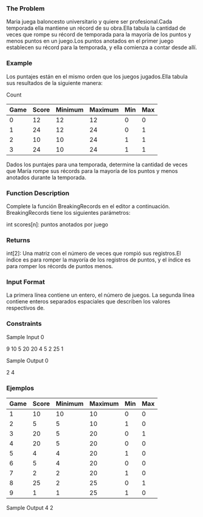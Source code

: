 ### The Problem

Maria juega baloncesto universitario y quiere ser profesional.Cada temporada ella mantiene un récord de su obra.Ella tabula la cantidad de veces que rompe su récord de temporada para la mayoría de los puntos y menos puntos en un juego.Los puntos anotados en el primer juego establecen su récord para la temporada, y ella comienza a contar desde allí.

### Example

Los puntajes están en el mismo orden que los juegos jugados.Ella tabula sus resultados de la siguiente manera:

Count

| Game | Score | Minimum | Maximum | Min | Max |
| ---- | ----- | ------- | ------- | --- | --- |
| 0    | 12    | 12      | 12      | 0   | 0   |
| 1    | 24    | 12      | 24      | 0   | 1   |
| 2    | 10    | 10      | 24      | 1   | 1   |
| 3    | 24    | 10      | 24      | 1   | 1   |

Dados los puntajes para una temporada, determine la cantidad de veces que María rompe sus récords para la mayoría de los puntos y menos anotados durante la temporada.

### Function Description

Complete la función BreakingRecords en el editor a continuación.
BreakingRecords tiene los siguientes parámetros:

int scores[n]: puntos anotados por juego

### Returns

int[2]: Una matriz con el número de veces que rompió sus registros.El índice es para romper la mayoría de los registros de puntos, y el índice es para romper los récords de puntos menos.

### Input Format

La primera línea contiene un entero, el número de juegos.
La segunda línea contiene enteros separados espaciales que describen los valores respectivos de.

### Constraints

Sample Input 0

9
10 5 20 20 4 5 2 25 1

Sample Output 0

2 4

### Ejemplos

| Game | Score | Minimum | Maximum | Min | Max |
| ---- | ----- | ------- | ------- | --- | --- |
| 1    | 10    | 10      | 10      | 0   | 0   |
| 2    | 5     | 5       | 10      | 1   | 0   |
| 3    | 20    | 5       | 20      | 0   | 1   |
| 4    | 20    | 5       | 20      | 0   | 0   |
| 5    | 4     | 4       | 20      | 1   | 0   |
| 6    | 5     | 4       | 20      | 0   | 0   |
| 7    | 2     | 2       | 20      | 1   | 0   |
| 8    | 25    | 2       | 25      | 0   | 1   |
| 9    | 1     | 1       | 25      | 1   | 0   |

Sample Output 4 2
